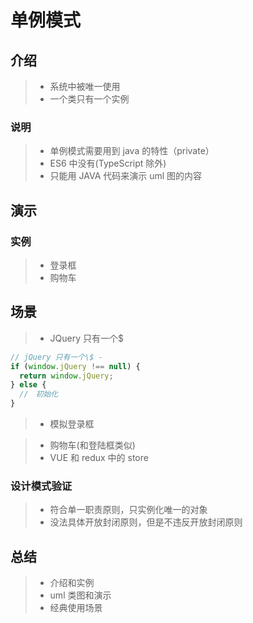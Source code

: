 # 单例模式

## 介绍

> - 系统中被唯一使用
> - 一个类只有一个实例

### 说明

> - 单例模式需要用到 java 的特性（private）
> - ES6 中没有(TypeScript 除外)
> - 只能用 JAVA 代码来演示 uml 图的内容

## 演示

### 实例

> - 登录框
> - 购物车

## 场景

> - JQuery 只有一个\$

```javascript
// jQuery 只有一个\$ -
if (window.jQuery !== null) {
  return window.jQuery;
} else {
  //　初始化
}
```

> - 模拟登录框

> - 购物车(和登陆框类似)
> - VUE 和 redux 中的 store

### 设计模式验证

> - 符合单一职责原则，只实例化唯一的对象
> - 没法具体开放封闭原则，但是不违反开放封闭原则

## 总结

> - 介绍和实例
> - uml 类图和演示
> - 经典使用场景
